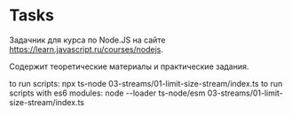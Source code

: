 # Tasks

Задачник для курса по Node.JS на сайте https://learn.javascript.ru/courses/nodejs.

Содержит теоретические материалы и практические задания.

to run scripts: npx ts-node 03-streams/01-limit-size-stream/index.ts
to run scripts with es6 modules: node --loader ts-node/esm 03-streams/01-limit-size-stream/index.ts
